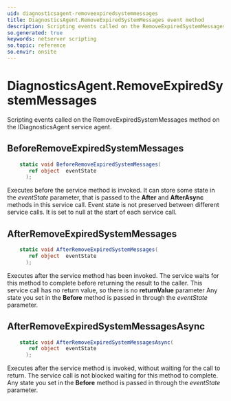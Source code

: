 ```yaml
---
uid: diagnosticsagent-removeexpiredsystemmessages
title: DiagnosticsAgent.RemoveExpiredSystemMessages event method
description: Scripting events called on the RemoveExpiredSystemMessages method on the DiagnosticsAgent service agent.
so.generated: true
keywords: netserver scripting
so.topic: reference
so.envir: onsite
---
```

# DiagnosticsAgent.RemoveExpiredSystemMessages

Scripting events called on the <see cref='M:IDiagnosticsAgent.RemoveExpiredSystemMessages'>RemoveExpiredSystemMessages</see> method on the <see cref='IDiagnosticsAgent'>IDiagnosticsAgent</see>  service agent.

## BeforeRemoveExpiredSystemMessages
```cs
    static void BeforeRemoveExpiredSystemMessages(
       ref object  eventState
      );
```
Executes before the service method is invoked.
It can store some state in the *eventState* parameter, that is passed to the **After** and **AfterAsync** methods in this service call.
Event state is not preserved between different service calls. It is set to null at the start of each service call.
## AfterRemoveExpiredSystemMessages
```cs
    static void AfterRemoveExpiredSystemMessages(
       ref object  eventState
      );
```
Executes after the service method has been invoked. The service waits for this method to complete before returning the result to the caller.
This service call has no return value, so there is no **returnValue** parameter
Any state you set in the **Before** method is passed in through the *eventState* parameter.
## AfterRemoveExpiredSystemMessagesAsync
```cs
    static void AfterRemoveExpiredSystemMessagesAsync(
       ref object  eventState
      );
```
Executes after the service method is invoked, without waiting for the call to return.
The service call is not blocked waiting for this method to complete.
Any state you set in the **Before** method is passed in through the *eventState* parameter.

